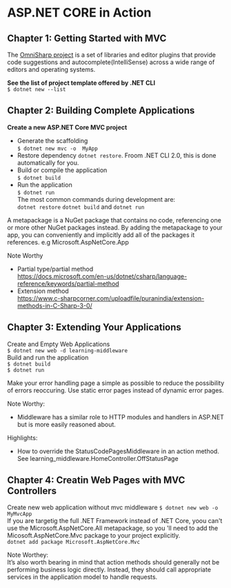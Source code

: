 # ASP.NET CORE in Action
## Chapter 1: Getting Started with MVC
The [OmniSharp project](http://www.omnisharp.net/) is a set of libraries and editor plugins that provide code suggestions and autocomplete(IntelliSense) across a wide range of editors and operating systems.  

__See the list of project template offered by .NET CLI__  
`$ dotnet new --list`  

## Chapter 2: Building Complete Applications
__Create a new ASP.NET Core MVC project__  
* Generate the scaffolding  
`$ dotnet new mvc -o  MyApp`  
* Restore dependency `dotnet restore`. Froom .NET CLI 2.0, this is done automatically for you.
* Build or compile the application  
`$ dotnet build`  
* Run the application  
`$ dotnet run`  
The most common commands during development are:    
`dotnet restore` `dotnet build` and `dotnet run`

A metapackage is a NuGet package that contains no code, referencing one or more other NuGet packages instead. By adding the metapackage to your app, you can conveniently and implicitly add all of the packages it references. e.g Microsoft.AspNetCore.App  

Note Worthy  
* Partial type/partial method  
  https://docs.microsoft.com/en-us/dotnet/csharp/language-reference/keywords/partial-method  
* Extension method  
  https://www.c-sharpcorner.com/uploadfile/puranindia/extension-methods-in-C-Sharp-3-0/  

## Chapter 3: Extending Your Applications
Create and Empty Web Applications  
`$ dotnet new web -d learning-middleware`  
Build and run the application  
`$ dotnet build`   
`$ dotnet run`   

Make your error handling page a simple as possible to reduce the possibility of errors reoccuring. Use static error pages instead of dynamic error pages.

Note Worthy:
* Middleware has a similar role to HTTP modules and handlers in ASP.NET but
is more easily reasoned about.  

Highlights:
* How to override the StatusCodePagesMiddleware in an action method. See learning_middleware.HomeController.OffStatusPage

## Chapter 4: Creatin Web Pages with MVC Controllers  
Create new web application without mvc middleware
`$ dotnet new web -o MyMvcApp`  
If you are targetig the full .NET Framework instead of .NET Core, yoou can't use the Microsoft.AspNetCore.All metapackage, so you 'll need to add the Micosoft.AspNetCore.Mvc package to your project explicitly.   
`dotnet add package Microsoft.AspNetCore.Mvc`

Note Worthey:  
It’s also worth bearing in mind that action methods should generally not be performing business logic directly. Instead, they should call appropriate services in the application model to handle requests.  
